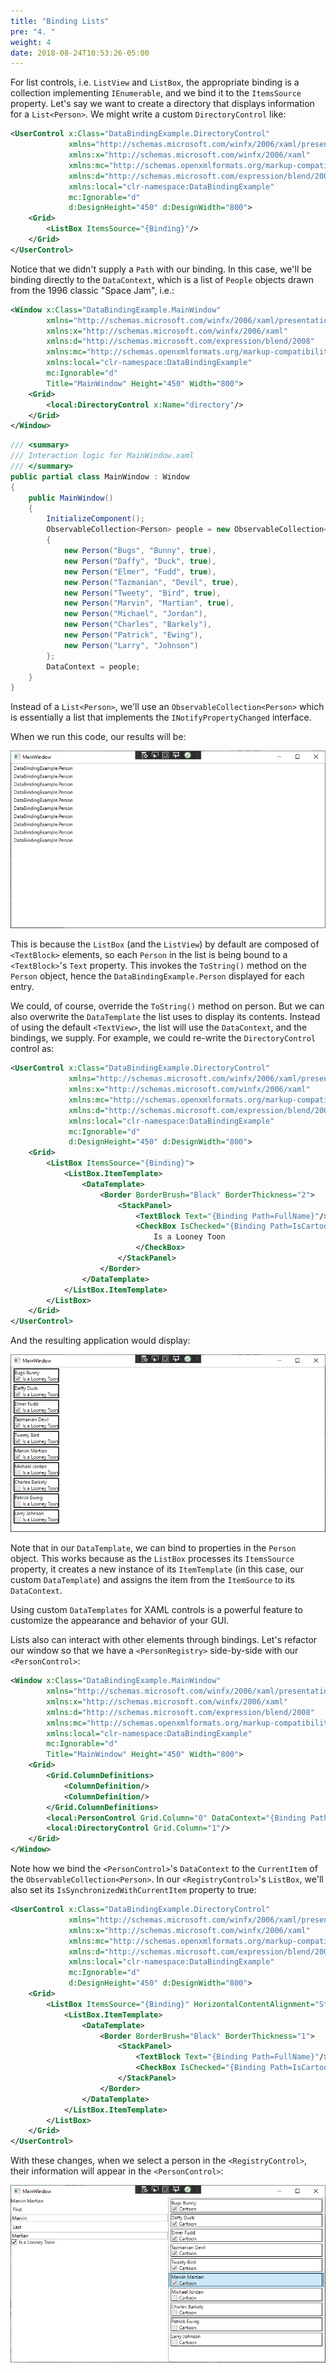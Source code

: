 ```yaml
---
title: "Binding Lists"
pre: "4. "
weight: 4
date: 2018-08-24T10:53:26-05:00
---
```



For list controls, i.e. `ListView` and `ListBox`, the appropriate binding is a collection implementing `IEnumerable`, and we bind it to the `ItemsSource` property.  Let's say we want to create a directory that displays information for a `List<Person>`.  We might write a custom `DirectoryControl` like:

```xml
<UserControl x:Class="DataBindingExample.DirectoryControl"
             xmlns="http://schemas.microsoft.com/winfx/2006/xaml/presentation"
             xmlns:x="http://schemas.microsoft.com/winfx/2006/xaml"
             xmlns:mc="http://schemas.openxmlformats.org/markup-compatibility/2006" 
             xmlns:d="http://schemas.microsoft.com/expression/blend/2008" 
             xmlns:local="clr-namespace:DataBindingExample"
             mc:Ignorable="d" 
             d:DesignHeight="450" d:DesignWidth="800">
    <Grid>
        <ListBox ItemsSource="{Binding}"/>
    </Grid>
</UserControl>
```

Notice that we didn't supply a `Path` with our binding.  In this case, we'll be binding directly to the `DataContext`, which is a list of `People` objects drawn from the 1996 classic "Space Jam", i.e.:

```xml
<Window x:Class="DataBindingExample.MainWindow"
        xmlns="http://schemas.microsoft.com/winfx/2006/xaml/presentation"
        xmlns:x="http://schemas.microsoft.com/winfx/2006/xaml"
        xmlns:d="http://schemas.microsoft.com/expression/blend/2008"
        xmlns:mc="http://schemas.openxmlformats.org/markup-compatibility/2006"
        xmlns:local="clr-namespace:DataBindingExample"
        mc:Ignorable="d"
        Title="MainWindow" Height="450" Width="800">
    <Grid>
        <local:DirectoryControl x:Name="directory"/>
    </Grid>
</Window>
```
```csharp
/// <summary>
/// Interaction logic for MainWindow.xaml
/// </summary>
public partial class MainWindow : Window
{
    public MainWindow()
    {
        InitializeComponent();
        ObservableCollection<Person> people = new ObservableCollection<Person>()
        {
            new Person("Bugs", "Bunny", true),
            new Person("Daffy", "Duck", true),
            new Person("Elmer", "Fudd", true),
            new Person("Tazmanian", "Devil", true),
            new Person("Tweety", "Bird", true),
            new Person("Marvin", "Martian", true),
            new Person("Michael", "Jordan"),
            new Person("Charles", "Barkely"),
            new Person("Patrick", "Ewing"),
            new Person("Larry", "Johnson")
        };
        DataContext = people;
    }
}
```

Instead of a `List<Person>`, we'll use an `ObservableCollection<Person>` which is essentially a list that implements the `INotifyPropertyChanged` interface.

When we run this code, our results will be:

![The ListView in the running application](/images/2.4.4.1.png)

This is because the `ListBox` (and the `ListView`) by default are composed of `<TextBlock>` elements, so each `Person` in the list is being bound to a `<TextBlock>`'s `Text` property.  This invokes the `ToString()` method on the `Person` object, hence the `DataBindingExample.Person` displayed for each entry.

We could, of course, override the `ToString()` method on person.  But we can also overwrite the `DataTemplate` the list uses to display its contents.  Instead of using the default `<TextView>`, the list will use the `DataContext`, and the bindings, we supply.  For example, we could re-write the `DirectoryControl` control as:

```xml
<UserControl x:Class="DataBindingExample.DirectoryControl"
             xmlns="http://schemas.microsoft.com/winfx/2006/xaml/presentation"
             xmlns:x="http://schemas.microsoft.com/winfx/2006/xaml"
             xmlns:mc="http://schemas.openxmlformats.org/markup-compatibility/2006" 
             xmlns:d="http://schemas.microsoft.com/expression/blend/2008" 
             xmlns:local="clr-namespace:DataBindingExample"
             mc:Ignorable="d" 
             d:DesignHeight="450" d:DesignWidth="800">
    <Grid>
        <ListBox ItemsSource="{Binding}">
            <ListBox.ItemTemplate>
                <DataTemplate>
                    <Border BorderBrush="Black" BorderThickness="2">
                        <StackPanel>
                            <TextBlock Text="{Binding Path=FullName}"/>
                            <CheckBox IsChecked="{Binding Path=IsCartoon}" IsEnabled="False">
                                Is a Looney Toon
                            </CheckBox>
                        </StackPanel>
                    </Border>
                </DataTemplate>
            </ListBox.ItemTemplate>
        </ListBox>
    </Grid>
</UserControl>
```

And the resulting application would display:

![The updated ListView in the running application](/images/2.4.4.2.png)

Note that in our `DataTemplate`, we can bind to properties in the `Person` object.  This works because as the `ListBox` processes its `ItemsSource` property, it creates a new instance of its `ItemTemplate` (in this case, our custom `DataTemplate`) and assigns the item from the `ItemSource` to its `DataContext`.

Using custom `DataTemplates` for XAML controls is a powerful feature to customize the appearance and behavior of your GUI.

Lists also can interact with other elements through bindings.  Let's refactor our window so that we have a `<PersonRegistry>` side-by-side with our `<PersonControl>`:

```xml
<Window x:Class="DataBindingExample.MainWindow"
        xmlns="http://schemas.microsoft.com/winfx/2006/xaml/presentation"
        xmlns:x="http://schemas.microsoft.com/winfx/2006/xaml"
        xmlns:d="http://schemas.microsoft.com/expression/blend/2008"
        xmlns:mc="http://schemas.openxmlformats.org/markup-compatibility/2006"
        xmlns:local="clr-namespace:DataBindingExample"
        mc:Ignorable="d"
        Title="MainWindow" Height="450" Width="800">
    <Grid>
        <Grid.ColumnDefinitions>
            <ColumnDefinition/>
            <ColumnDefinition/>
        </Grid.ColumnDefinitions>
        <local:PersonControl Grid.Column="0" DataContext="{Binding Path=CurrentItem}"/>
        <local:DirectoryControl Grid.Column="1"/>
    </Grid>
</Window>
```

Note how we bind the `<PersonControl>`'s `DataContext` to the `CurrentItem` of the `ObservableCollection<Person>`.  In our `<RegistryControl>`'s `ListBox`, we'll also set its `IsSynchronizedWithCurrentItem` property to true:

```xml
<UserControl x:Class="DataBindingExample.DirectoryControl"
             xmlns="http://schemas.microsoft.com/winfx/2006/xaml/presentation"
             xmlns:x="http://schemas.microsoft.com/winfx/2006/xaml"
             xmlns:mc="http://schemas.openxmlformats.org/markup-compatibility/2006" 
             xmlns:d="http://schemas.microsoft.com/expression/blend/2008" 
             xmlns:local="clr-namespace:DataBindingExample"
             mc:Ignorable="d" 
             d:DesignHeight="450" d:DesignWidth="800">
    <Grid>
        <ListBox ItemsSource="{Binding}" HorizontalContentAlignment="Stretch" IsSynchronizedWithCurrentItem="True">
            <ListBox.ItemTemplate>
                <DataTemplate>
                    <Border BorderBrush="Black" BorderThickness="1">
                        <StackPanel>
                            <TextBlock Text="{Binding Path=FullName}"/>
                            <CheckBox IsChecked="{Binding Path=IsCartoon, Mode=OneWay}" IsEnabled="False">Cartoon</CheckBox>
                        </StackPanel>
                    </Border>
                </DataTemplate>
            </ListBox.ItemTemplate>
        </ListBox>
    </Grid>
</UserControl>
```

With these changes, when we select a person in the `<RegistryControl>`, their information will appear in the `<PersonControl>`:

![The bound controls](/images/2.4.4.3.png)

